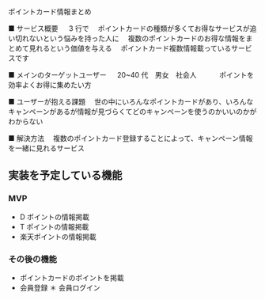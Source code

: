 ポイントカード情報まとめ

■ サービス概要
　 3 行で
　ポイントカードの種類が多くてお得なサービスが追い切れないという悩みを持った人に
　複数のポイントカードのお得な情報をまとめて見れるという価値を与える
　ポイントカード複数情報載っているサービスです

■ メインのターゲットユーザー
　 20~40 代　男女　社会人　　
　ポイントを効率よくお得に集めたい方

■ ユーザーが抱える課題
　世の中にいろんなポイントカードがあり、いろんなキャンペーンがあるが情報が見づらくてどのキャンペーンを使うのかいいのかがわからない

■ 解決方法
　複数のポイントカード登録することによって、キャンペーン情報を一緒に見れるサービス

## 実装を予定している機能

### MVP

- D ポイントの情報掲載
- T ポイントの情報掲載
- 楽天ポイントの情報掲載

### その後の機能

- ポイントカードのポイントを掲載
- 会員登録
  ＊ 会員ログイン
